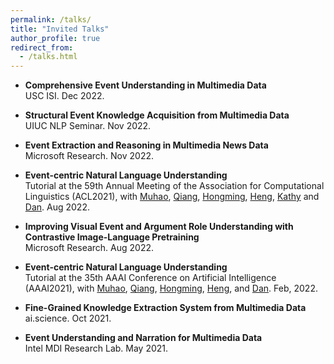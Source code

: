 ```yaml
---
permalink: /talks/
title: "Invited Talks"
author_profile: true
redirect_from: 
  - /talks.html
---
```




- **Comprehensive Event Understanding in Multimedia Data** <br>
USC ISI. Dec 2022. <br>

- **Structural Event Knowledge Acquisition from Multimedia Data** <br>
UIUC NLP Seminar. Nov 2022. <br>

- **Event Extraction and Reasoning in Multimedia News Data** <br>
Microsoft Research. Nov 2022.  <br>

- **Event-centric Natural Language Understanding** <br>
Tutorial at the 59th Annual Meeting of the Association for Computational Linguistics (ACL2021), with [Muhao](https://muhaochen.github.io/), [Qiang](https://www.qiangning.info/), [Hongming](https://www.cse.ust.hk/~hzhangal/), [Heng](http://blender.cs.illinois.edu/hengji.html), [Kathy](http://www.cs.columbia.edu/~kathy/) and [Dan](https://www.cis.upenn.edu/~danroth/). Aug 2022. <br>

- **Improving Visual Event and Argument Role Understanding with Contrastive Image-Language Pretraining**  <br>
Microsoft Research. Aug 2022. <br>

- **Event-centric Natural Language Understanding** <br>
Tutorial at the 35th AAAI Conference on Artificial Intelligence (AAAI2021), with [Muhao](https://muhaochen.github.io/), [Qiang](https://www.qiangning.info/), [Hongming](https://www.cse.ust.hk/~hzhangal/), [Heng](http://blender.cs.illinois.edu/hengji.html), and [Dan](https://www.cis.upenn.edu/~danroth/). Feb, 2022. <br>

- **Fine-Grained Knowledge Extraction System from Multimedia Data** <br>
ai.science. Oct 2021. <br>

- **Event Understanding and Narration for Multimedia Data**  <br>
Intel MDI Research Lab. May 2021. <br>



